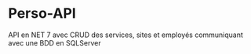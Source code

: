 # Perso-API

API en NET 7 avec CRUD des services, sites et employés communiquant avec une BDD en SQLServer
